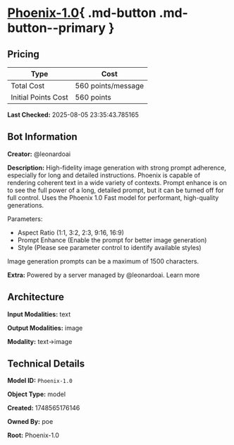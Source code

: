 # [Phoenix-1.0](https://poe.com/Phoenix-1.0){ .md-button .md-button--primary }

## Pricing

| Type | Cost |
|------|------|
| Total Cost | 560 points/message |
| Initial Points Cost | 560 points |

**Last Checked:** 2025-08-05 23:35:43.785165


## Bot Information

**Creator:** @leonardoai

**Description:** High-fidelity image generation with strong prompt adherence, especially for long and detailed instructions. Phoenix is capable of rendering coherent text in a wide variety of contexts. Prompt enhance is on to see the full power of a long, detailed prompt, but it can be turned off for full control. Uses the Phoenix 1.0 Fast model for performant, high-quality generations.

Parameters:
- Aspect Ratio (1:1, 3:2, 2:3, 9:16, 16:9)
- Prompt Enhance (Enable the prompt for better image generation)
- Style (Please see parameter control to identify available styles)

Image generation prompts can be a maximum of 1500 characters.

**Extra:** Powered by a server managed by @leonardoai. Learn more


## Architecture

**Input Modalities:** text

**Output Modalities:** image

**Modality:** text->image


## Technical Details

**Model ID:** `Phoenix-1.0`

**Object Type:** model

**Created:** 1748565176146

**Owned By:** poe

**Root:** Phoenix-1.0

